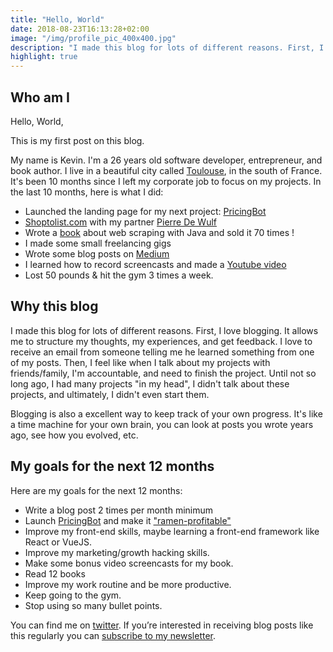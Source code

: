 ```yaml
---
title: "Hello, World"
date: 2018-08-23T16:13:28+02:00
image: "/img/profile_pic_400x400.jpg"
description: "I made this blog for lots of different reasons. First, I love blogging. It allows me to structure my thoughts, my experiences, and get feedback. I love to receive an email from someone telling me he learned something from one of my posts."
highlight: true
---
```



## Who am I

Hello, World, 

This is my first post on this blog. 

My name is Kevin. I'm a 26 years old software developer, entrepreneur, and book author. I live in a beautiful city called [Toulouse](https://en.wikipedia.org/wiki/Toulouse), in the south of France. It's been 10 months since I left my corporate job to focus on my projects. 
In the last 10 months, here is what I did:

- Launched the landing page for my next project: [PricingBot](https://www.pricingbot.co)
- [Shoptolist.com](https://www.shoptolist.com) with my partner [Pierre De Wulf](https://medium.com/@pierreda)
- Wrote a [book](https://www.javawebscrapinghandbook.com) about web scraping with Java and sold it 70 times ! 
- I made some small freelancing gigs
- Wrote some blog posts on [Medium](https://medium.com/@sahin.kevin)
- I learned how to record screencasts and made a [Youtube video](https://youtu.be/_XSEgco1lVU)
- Lost 50 pounds & hit the gym 3 times a week.

## Why this blog

I made this blog for lots of different reasons. First, I love blogging. It allows me to structure my thoughts, my experiences, and get feedback. I love to receive an email from someone telling me he learned something from one of my posts. Then, I feel like when I talk about my projects with friends/family, I'm accountable, and need to finish the project. Until not so long ago, I had many projects "in my head", I didn't talk about these projects, and ultimately, I didn't even start them. 

Blogging is also a excellent way to keep track of your own progress. It's like a time machine for your own brain, you can look at posts you wrote years ago, see how you evolved, etc.



## My goals for the next 12 months

Here are my goals for the next 12 months:

- Write a blog post 2 times per month minimum
- Launch [PricingBot](https://www.pricingbot.co) and make it ["ramen-profitable"](http://www.paulgraham.com/ramenprofitable.html)
- Improve my front-end skills, maybe learning a front-end framework like React or VueJS.
- Improve my marketing/growth hacking skills.
- Make some bonus video screencasts for my book.
- Read 12 books
- Improve my work routine and be more productive.
- Keep going to the gym.
- Stop using so many bullet points.


You can find me on [twitter](https://twitter.com/@sahinkevin).
If you’re interested in receiving blog posts like this regularly you can [subscribe to my newsletter](https://buttondown.email/kevinsahin).